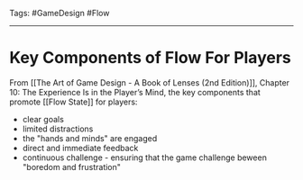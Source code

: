 Tags: #GameDesign #Flow


---

# Key Components of Flow For Players
 From [[The Art of Game Design - A Book of Lenses (2nd Edition)]], Chapter 10: The Experience Is in the Player’s Mind, the key components that promote [[Flow State]] for players:
 * clear goals
 * limited distractions
 * the "hands and minds" are engaged
 * direct and immediate feedback
 * continuous challenge - ensuring that the game challenge beween "boredom and frustration"